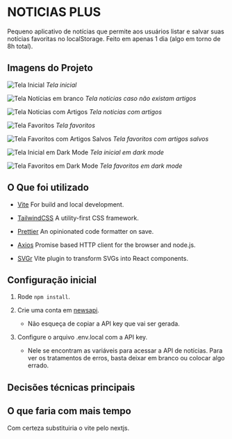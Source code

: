# NOTICIAS PLUS

Pequeno aplicativo de notícias que permite aos usuários listar e salvar suas notícias favoritas no localStorage. Feito em apenas 1 dia (algo em torno de 8h total).

## Imagens do Projeto

![Tela Inicial](public/home.png)
_Tela inicial_

![Tela Notícias em branco](public/categoria_blank.png)
_Tela noticias caso não existam artigos_

![Tela Noticias com Artigos](public/categoria.png)
_Tela noticias com artigos_

![Tela Favoritos](public/favoritos_blank.png)
_Tela favoritos_

![Tela Favoritos com Artigos Salvos](public/favoritos.png)
_Tela favoritos com artigos salvos_

![Tela Inicial em Dark Mode](public/home_dark.png)
_Tela inicial em dark mode_

![Tela Favoritos em Dark Mode](public/favoritos_dark.png)
_Tela favoritos em dark mode_

## O Que foi utilizado

- [Vite](https://vitejs.dev/)
  For build and local development.

- [TailwindCSS](https://tailwindcss.com/)
  A utility-first CSS framework.

- [Prettier](https://prettier.io/)
  An opinionated code formatter on save.

- [Axios](https://axios-http.com)
  Promise based HTTP client for the browser and node.js.

- [SVGr](https://github.com/pd4d10/vite-plugin-svgr)
  Vite plugin to transform SVGs into React components.

## Configuração inicial

1. Rode `npm install`.

2. Crie uma conta em [newsapi](https://newsapi.org).

   - Não esqueça de copiar a API key que vai ser gerada.

3. Configure o arquivo .env.local com a API key.
   - Nele se encontram as variáveis para acessar a API de notícias. Para ver os tratamentos de erros, basta deixar em branco ou colocar algo errado.

## Decisões técnicas principais

## O que faria com mais tempo

Com certeza substituiria o vite pelo nextjs.
